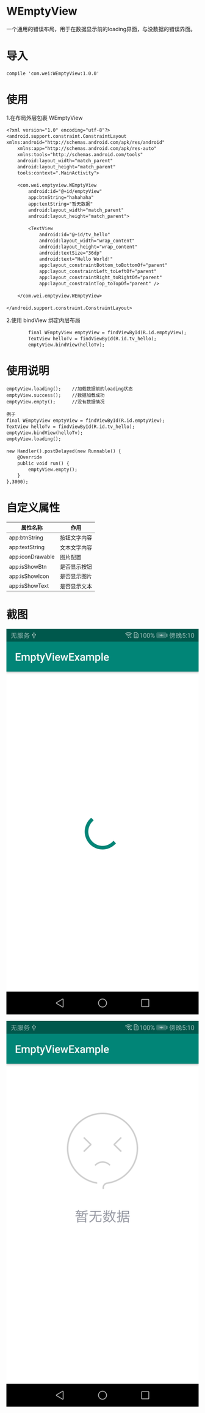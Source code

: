 # WEmptyView
一个通用的错误布局，用于在数据显示前的loading界面，与没数据的错误界面。

# 导入  
```
compile 'com.wei:WEmptyView:1.0.0'
```

# 使用   
1.在布局外层包裹 WEmptyView
```
<?xml version="1.0" encoding="utf-8"?>
<android.support.constraint.ConstraintLayout xmlns:android="http://schemas.android.com/apk/res/android"
    xmlns:app="http://schemas.android.com/apk/res-auto"
    xmlns:tools="http://schemas.android.com/tools"
    android:layout_width="match_parent"
    android:layout_height="match_parent"
    tools:context=".MainActivity">

    <com.wei.emptyview.WEmptyView
        android:id="@+id/emptyView"
        app:btnString="hahahaha"
        app:textString="暂无数据"
        android:layout_width="match_parent"
        android:layout_height="match_parent">

        <TextView
            android:id="@+id/tv_hello"
            android:layout_width="wrap_content"
            android:layout_height="wrap_content"
            android:textSize="36dp"
            android:text="Hello World!"
            app:layout_constraintBottom_toBottomOf="parent"
            app:layout_constraintLeft_toLeftOf="parent"
            app:layout_constraintRight_toRightOf="parent"
            app:layout_constraintTop_toTopOf="parent" />

    </com.wei.emptyview.WEmptyView>

</android.support.constraint.ConstraintLayout>
```

2.使用 bindView 绑定内层布局
```
        final WEmptyView emptyView = findViewById(R.id.emptyView);
        TextView helloTv = findViewById(R.id.tv_hello);
        emptyView.bindView(helloTv);
```
# 使用说明
```
emptyView.loading();    //加载数据前的loading状态
emptyView.success();    //数据加载成功
emptyView.empty();      //没有数据情况

例子
final WEmptyView emptyView = findViewById(R.id.emptyView);
TextView helloTv = findViewById(R.id.tv_hello);
emptyView.bindView(helloTv);
emptyView.loading();

new Handler().postDelayed(new Runnable() {
    @Override
    public void run() {
        emptyView.empty();
    }
},3000);
```

# 自定义属性
| 属性名称 | 作用 | 
| ------ | ------ |
| app:btnString | 按钮文字内容 | 
| app:textString | 文本文字内容 | 
| app:iconDrawable | 图片配置 | 
| app:isShowBtn | 是否显示按钮 | 
| app:isShowIcon | 是否显示图片 | 
| app:isShowText | 是否显示文本 | 

# 截图  
![image](https://github.com/sooola/WEmptyView/blob/master/screenshots/loading.jpg)

![image](https://github.com/sooola/WEmptyView/blob/master/screenshots/empty.jpg)




